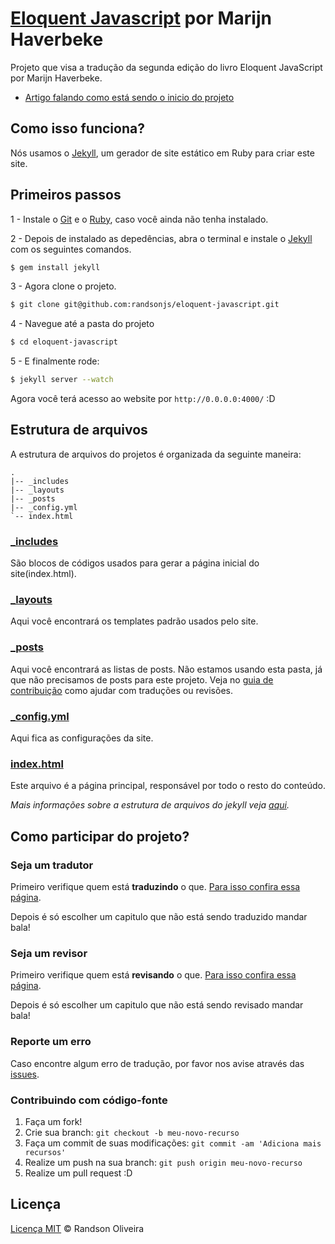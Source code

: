 # [Eloquent Javascript](http://eloquentjavascript.com.br) por Marijn Haverbeke

Projeto que visa a tradução da segunda edição do livro Eloquent JavaScript por Marijn Haverbeke.

* [Artigo falando como está sendo o inicio do projeto](http://randsonjs.com/uma-boa-referencia/)

## Como isso funciona?

Nós usamos o [Jekyll](http://jekyllrb.com/), um gerador de site estático em Ruby para criar este site.

## Primeiros passos

1 - Instale o [Git](http://git-scm.com/downloads) e o [Ruby](https://www.ruby-lang.org/pt/downloads/), caso você ainda não tenha instalado.

2 - Depois de instalado as depedências, abra o terminal e instale o [Jekyll](http://jekyllrb.com) com os seguintes comandos.

```sh
$ gem install jekyll
```

3 - Agora clone o projeto.

```sh
$ git clone git@github.com:randsonjs/eloquent-javascript.git
```

4 - Navegue até a pasta do projeto

```sh
$ cd eloquent-javascript
```

5 - E finalmente rode:

```sh
$ jekyll server --watch
```

Agora você terá acesso ao website por `http://0.0.0.0:4000/` :D

## Estrutura de arquivos

A estrutura de arquivos do projetos é organizada da seguinte maneira:

```
.
|-- _includes
|-- _layouts
|-- _posts
|-- _config.yml
`-- index.html
```

### [_includes](https://github.com/randsonjs/eloquent-javascript/_includes)

São blocos de códigos usados para gerar a página inicial do site(index.html).

### [_layouts](https://github.com/randsonjs/eloquent-javascript/_layouts)

Aqui você encontrará os templates padrão usados pelo site.

### [_posts](https://github.com/randsonjs/eloquent-javascript/_posts)

Aqui você encontrará as listas de posts. Não estamos usando esta pasta, já que não precisamos de posts para este projeto. Veja no [guia de contribuição](./CONTRIBUTING.md) como ajudar com traduções ou revisões.

### [_config.yml](https://github.com/randsonjs/eloquent-javascript/_config.yml)

Aqui fica as configurações da site.

### [index.html](https://github.com/randsonjs/eloquent-javascript/index.html)

Este arquivo é a página principal, responsável por todo o resto do conteúdo.

_Mais informações sobre a estrutura de arquivos do jekyll veja [aqui](https://github.com/mojombo/jekyll/wiki/Usage)._

## Como participar do projeto?

### Seja um tradutor

Primeiro verifique quem está **traduzindo** o que. [Para isso confira essa página](https://github.com/randsonjs/eloquent-javascript/wiki/Tradu%C3%A7%C3%A3o).

Depois é só escolher um capitulo que não está sendo traduzido mandar bala!

### Seja um revisor

Primeiro verifique quem está **revisando** o que. [Para isso confira essa página](https://github.com/randsonjs/eloquent-javascript/wiki/Revis%C3%A3o).

Depois é só escolher um capitulo que não está sendo revisado mandar bala!

### Reporte um erro

Caso encontre algum erro de tradução, por favor nos avise através das [issues](https://github.com/randsonjs/eloquent-javascript/issues).

### Contribuindo com código-fonte

1. Faça um fork!
2. Crie sua branch: `git checkout -b meu-novo-recurso`
3. Faça um commit de suas modificações: `git commit -am 'Adiciona mais recursos'`
4. Realize um push na sua branch: `git push origin meu-novo-recurso`
5. Realize um pull request :D

## Licença
[Licença MIT](./LICENSE) © Randson Oliveira
